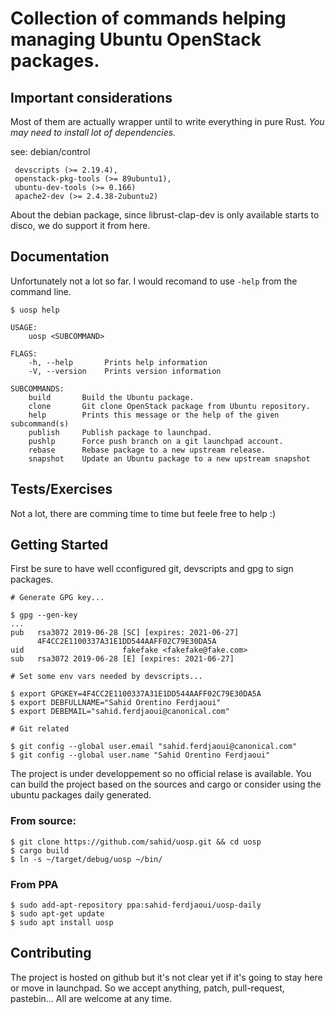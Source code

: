 # Collection of commands helping managing Ubuntu OpenStack packages.

## Important considerations

Most of them are actually wrapper until to write everything in pure
Rust. *You may need to install lot of dependencies.*

see: debian/control

```
 devscripts (>= 2.19.4),
 openstack-pkg-tools (>= 89ubuntu1),
 ubuntu-dev-tools (>= 0.166)
 apache2-dev (>= 2.4.38-2ubuntu2)
```

About the debian package, since librust-clap-dev is only available
starts to disco, we do support it from here.

## Documentation

Unfortunately not a lot so far. I would recomand to use `-help` from
the command line.

```
$ uosp help

USAGE:
    uosp <SUBCOMMAND>

FLAGS:
    -h, --help       Prints help information
    -V, --version    Prints version information

SUBCOMMANDS:
    build       Build the Ubuntu package.
    clone       Git clone OpenStack package from Ubuntu repository.
    help        Prints this message or the help of the given subcommand(s)
    publish     Publish package to launchpad.
    pushlp      Force push branch on a git launchpad account.
    rebase      Rebase package to a new upstream release.
    snapshot    Update an Ubuntu package to a new upstream snapshot
```

## Tests/Exercises

Not a lot, there are comming time to time but feele free to help :)

## Getting Started

First be sure to have well cconfigured git, devscripts and gpg to sign
packages.

```
# Generate GPG key...

$ gpg --gen-key
...
pub   rsa3072 2019-06-28 [SC] [expires: 2021-06-27]
      4F4CC2E1100337A31E1DD544AAFF02C79E30DA5A
uid                      fakefake <fakefake@fake.com>
sub   rsa3072 2019-06-28 [E] [expires: 2021-06-27]

# Set some env vars needed by devscripts...

$ export GPGKEY=4F4CC2E1100337A31E1DD544AAFF02C79E30DA5A
$ export DEBFULLNAME="Sahid Orentino Ferdjaoui"
$ export DEBEMAIL="sahid.ferdjaoui@canonical.com"

# Git related

$ git config --global user.email "sahid.ferdjaoui@canonical.com"
$ git config --global user.name "Sahid Orentino Ferdjaoui"
```

The project is under developpement so no official relase is
available. You can build the project based on the sources and cargo or
consider using the ubuntu packages daily generated.

### From source:

```
$ git clone https://github.com/sahid/uosp.git && cd uosp
$ cargo build
$ ln -s ~/target/debug/uosp ~/bin/
```

### From PPA
```
$ sudo add-apt-repository ppa:sahid-ferdjaoui/uosp-daily
$ sudo apt-get update
$ sudo apt install uosp
```

## Contributing

The project is hosted on github but it's not clear yet if it's going
to stay here or move in launchpad. So we accept anything, patch,
pull-request, pastebin... All are welcome at any time.